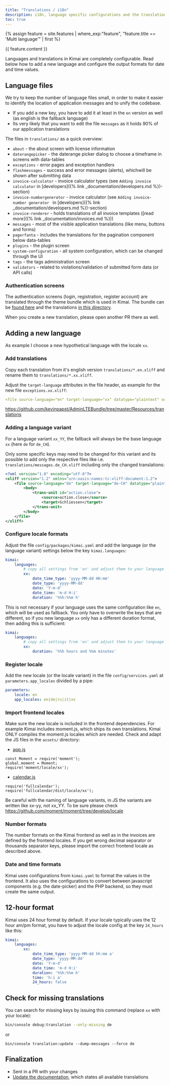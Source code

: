```yaml
---
title: "Translations / i18n"
description: i18n, language specific configurations and the translation files
toc: true
---
```


{% assign feature = site.features 
    | where_exp:"feature", "feature.title == 'Multi language'" 
    | first %}

{{ feature.content }}

Languages and translations in Kimai are completely configurable. 
Read below how to add a new language and configure the output formats for date and time values.  

## Language files

We try to keep the number of language files small, in order to make it easier to identify the location of application messages and to unify the codebase.

- If you add a new key, you have to add it at least in the `en` version as well (as english is the fallback language)
- Its very likely that you want to edit the file `messages` as it holds 90% of our application translations 

The files in `translations/` as a quick overview:

- `about` - the about screen with license information
- `daterangepicker` - the daterange picker dialog to choose a timeframe in screens with data-tables
- `exceptions` - error pages and exception handlers
- `flashmessages` - success and error messages (alerts), whichwill be shown after submitting data
- `invoice-calculator` - invoice calculator types (see `Adding invoice calculator` in [developers]({% link _documentation/developers.md %})-section)
- `invoice-numbergenerator` - invoice calculator (see `Adding invoice-number generator ` in [developers]({% link _documentation/developers.md %})-section)
- `invoice-renderer` - holds translations of all invoice templates ([read more]({% link _documentation/invoices.md %}))
- `messages` - most of the visible application translations (like menu, buttons and forms)
- `pagerfanta` - includes the translations for the pagination component below data-tables
- `plugins` - the plugin screen
- `system-configuration` - all system configuration, which can be changed through the UI
- `tags` - the tags administration screen
- `validators` - related to violations/validation of submitted form data (or API calls)

### Authentication screens

The authentication screens (login, registration, register account) are translated through the theme bundle which is used in Kimai.
The bundle can be [found here](https://github.com/kevinpapst/AdminLTEBundle) and the translations [in this directory](https://github.com/kevinpapst/AdminLTEBundle/tree/master/Resources/translations).

When you create a new translation, please open another PR there as well.

## Adding a new language

As example I choose a new hypothetical language with the locale `xx`. 

### Add translations

Copy each translation from it's english version `translations/*.en.xliff` and rename them to `translations/*.xx.xliff`.

Adjust the `target-language` attributes in the file header, as example for the new file `exceptions.xx.xliff`:
```yml
<file source-language="en" target-language="xx" datatype="plaintext" original="exceptions.en.xliff">`
```

https://github.com/kevinpapst/AdminLTEBundle/tree/master/Resources/translations

### Adding a language variant

For a language variant `xx_YY`, the fallback will always be the base language `xx` (here `de` for `de_CH`). 

Only some specific keys may need to be changed for this variant and its possible to add only the respective files like i.e. `translations/messages.de_CH.xliff` including only the changed translations:

```xml
<?xml version="1.0" encoding="utf-8"?>
<xliff version="1.2" xmlns="urn:oasis:names:tc:xliff:document:1.2">
    <file source-language="de" target-language="de-CH" datatype="plaintext" original="messages.en.xliff">
        <body>
            <trans-unit id="action.close">
                <source>action.close</source>
                <target>Schliessen</target>
            </trans-unit>
        </body>
    </file>
</xliff>
```

### Configure locale formats

Adjust the file `config/packages/kimai.yaml` and add the language (or the language variant) settings below the key `kimai.languages`:
 
```yaml
kimai:
    languages:
        # copy all settings from 'en' and adjust them to your language
        xx:
            date_time_type: 'yyyy-MM-dd HH:mm'
            date_type: 'yyyy-MM-dd'
            date: 'Y-m-d'
            date_time: 'm-d H:i'
            duration: '%%h:%%m h'
```

This is not necessary if your language uses the same configuration like `en`, which will be used as fallback.
You only have to overwrite the keys that are different, so if you new language `xx` only has a different duration format, then adding this is sufficient:

```yaml
kimai:
    languages:
        # copy all settings from 'en' and adjust them to your language
        xx:
            duration: '%%h hours and %%m minutes'
```

### Register locale

Add the new locale (or the locale variant) in the file `config/services.yaml` at `parameters.app_locales` divided by a pipe:

```yaml
parameters:
    locale: en
    app_locales: en|de|ru|it|xx
```

### Import frontend locales

Make sure the new locale is included in the frontend dependencies. For example Kimai includes moment.js, which ships its own translations.
Kimai ONLY compiles the moment.js locales which are needed. 
Check and adapt the JS files in the `assets/` directory:
- [app.js](https://github.com/kevinpapst/kimai2/blob/master/assets/app.js) 
```
const Moment = require('moment');
global.moment = Moment;
require('moment/locale/xx');
```

- [calendar.js](https://github.com/kevinpapst/kimai2/blob/master/assets/calendar.js) 
```
require('fullcalendar');
require('fullcalendar/dist/locale/xx');
```

Be careful with the naming of language variants, in JS the variants are written like xx-yy, not xx_YY. To be sure please check https://github.com/moment/moment/tree/develop/locale

### Number formats

The number formats on the Kimai frontend as well as in the invoices are defined by the frontend locales. If you get wrong decimal separator or thousands separator keys, please import the correct frontend locale as described above.

### Date and time formats

Kimai uses configurations from `kimai.yaml` to format the values in the frontend. 
It also uses the configurations to convert between javascript components (e.g. the date-picker) and the PHP backend,
so they must create the same output. 

## 12-hour format

Kimai uses 24 hour format by default. If your locale typically uses the 12 hour am/pm format, you have to adjust the locale config at the key `24_hours` like this:

```yaml
kimai:
    languages:
        xx:
            date_time_type: 'yyyy-MM-dd hh:mm a'
            date_type: 'yyyy-MM-dd'
            date: 'Y-m-d'
            date_time: 'm-d H:i'
            duration: '%%h:%%m h'
            time: 'h:i a'
            24_hours: false
```

## Check for missing translations

You can search for missing keys by issuing this command (replace `xx` with your locale):
```bash
bin/console debug:translation --only-missing de
```

or
```
bin/console translation:update --dump-messages --force de
```

## Finalization

- Sent in a PR with your changes
- [Update the documentation](https://github.com/kimai/www.kimai.org/blob/master/_features/multi-language.md), which states all available translations
